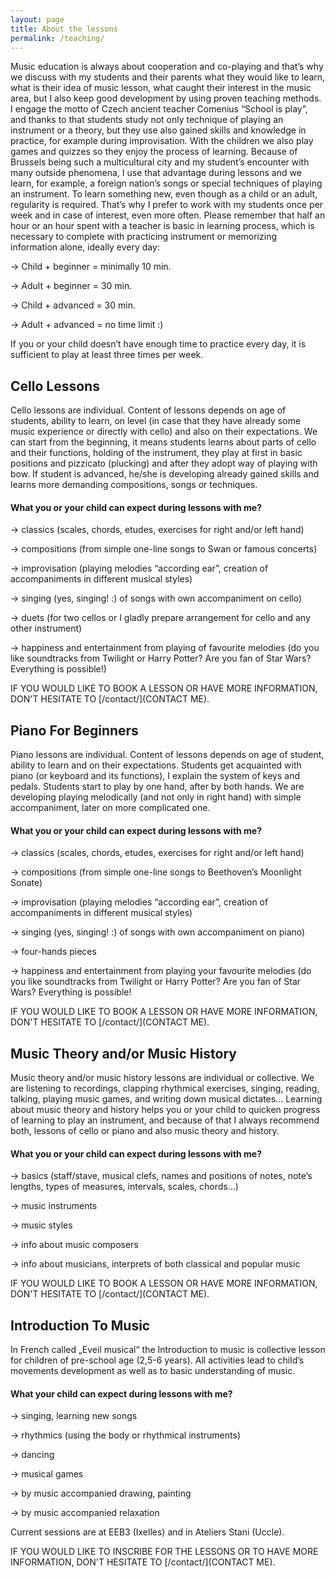 ```yaml
---
layout: page
title: About the lessons
permalink: /teaching/
---
```


Music education is always about cooperation and co-playing and that’s why we discuss with my students and their parents what they would like to learn, what is their idea of music lesson, what caught their interest in the music area, but I also keep good development by using proven teaching methods.
I engage the motto of Czech ancient teacher Comenius “School is play”, and thanks to that students study not only technique of playing an instrument or a theory, but they use also gained skills and knowledge in practice, for example during improvisation. With the children we also play games and quizzes so they enjoy the process of learning. Because of Brussels being such a multicultural city and my student’s encounter with many outside phenomena, I use that advantage during lessons and we learn, for example, a foreign nation’s songs or special techniques of playing an instrument.
To learn something new, even though as a child or an adult, regularity is required. That’s why I prefer to work with my students once per week and in case of interest, even more often. Please remember that half an hour or an hour spent with a teacher is basic in learning process, which is necessary to complete with practicing instrument or memorizing information alone, ideally every day:


-> Child + beginner = minimally 10 min.

-> Adult + beginner = 30 min.

-> Child + advanced = 30 min.

-> Adult + advanced = no time limit :)

<!-- <table>
    <tr>
        <td>Child + beginner = minimally 10 min.</td>
        <td>Adult + beginner = 30 min.</td>
    </tr>
    <tr>
        <td>Child + advanced = 30 min.</td>
        <td>Adult + advanced = no time limit :)</td>
    </tr>
</table> -->

If you or your child doesn’t have enough time to practice every day, it is sufficient to play at least three times per week.


## Cello Lessons
Cello lessons are individual. Content of lessons depends on age of students, ability to learn, on level (in case that they have already some music experience or directly with cello) and also on their expectations.
We can start from the beginning, it means students learns about parts of cello and their functions, holding of the instrument, they play at first in basic positions and pizzicato (plucking) and after they adopt way of playing with bow. If student is advanced, he/she is developing already gained skills and learns more demanding compositions, songs or techniques.

#### What you or your child can expect during lessons with me?
-> classics (scales, chords, etudes, exercises for right and/or left hand)

-> compositions (from simple one-line songs to Swan or famous concerts)

-> improvisation (playing melodies “according ear”, creation of accompaniments in different musical styles)

-> singing (yes, singing! :) of songs with own accompaniment on cello)

-> duets (for two cellos or I gladly prepare arrangement for cello and any other instrument)

-> happiness and entertainment from playing of favourite melodies (do you like soundtracks from Twilight or Harry Potter? Are you fan of Star Wars? Everything is possible!)

IF YOU WOULD LIKE TO BOOK A LESSON OR HAVE MORE INFORMATION, DON'T HESITATE TO [/contact/](CONTACT ME).

## Piano For Beginners
Piano lessons are individual. Content of lessons depends on age of student, ability to learn and on their expectations. Students get acquainted with piano (or keyboard and its functions), I explain the system of keys and pedals. Students start to play by one hand, after by both hands. We are developing playing melodically (and not only in right hand) with simple accompaniment, later on more complicated one.

#### What you or your child can expect during lessons with me?
-> classics (scales, chords, etudes, exercises for right and/or left hand)

-> compositions (from simple one-line songs to Beethoven’s Moonlight Sonate)

-> improvisation (playing melodies “according ear”, creation of accompaniments in different musical styles)

-> singing (yes, singing! :) of songs with own accompaniment on piano)

->  four-hands pieces

-> happiness and entertainment from playing your favourite melodies (do you like soundtracks from Twilight or Harry Potter? Are you fan of Star Wars? Everything is possible!

IF YOU WOULD LIKE TO BOOK A LESSON OR HAVE MORE INFORMATION, DON'T HESITATE TO [/contact/](CONTACT ME).


## Music Theory and/or Music History
Music theory and/or music history lessons are individual or collective. We are listening to recordings, clapping rhythmical exercises, singing, reading, talking, playing music games, and writing down musical dictates...
Learning about music theory and history helps you or your child to quicken progress of learning to play an instrument, and because of that I always recommend both, lessons of cello or piano and also music theory and history.

#### What you or your child can expect during lessons with me?
-> basics (staff/stave, musical clefs, names and positions of notes, note’s lengths, types of measures, intervals, scales, chords...)

-> music instruments

-> music styles

-> info about music composers

-> info about musicians, interprets of both classical and popular music

IF YOU WOULD LIKE TO BOOK A LESSON OR HAVE MORE INFORMATION, DON'T HESITATE TO [/contact/](CONTACT ME).

## Introduction To Music
In French called „Eveil musical“ the Introduction to music is collective lesson for children of pre-school age (2,5-6 years). All activities lead to child’s movements development as well as to basic understanding of music.

#### What your child can expect during lessons with me?
-> singing, learning new songs

-> rhythmics (using the body or rhythmical instruments)

-> dancing

-> musical games

-> by music accompanied drawing, painting

-> by music accompanied relaxation

Current sessions are at EEB3 (Ixelles) and in Ateliers Stani (Uccle).

IF YOU WOULD LIKE TO INSCRIBE FOR THE LESSONS OR TO HAVE MORE INFORMATION, DON'T HESITATE TO [/contact/](CONTACT ME).
